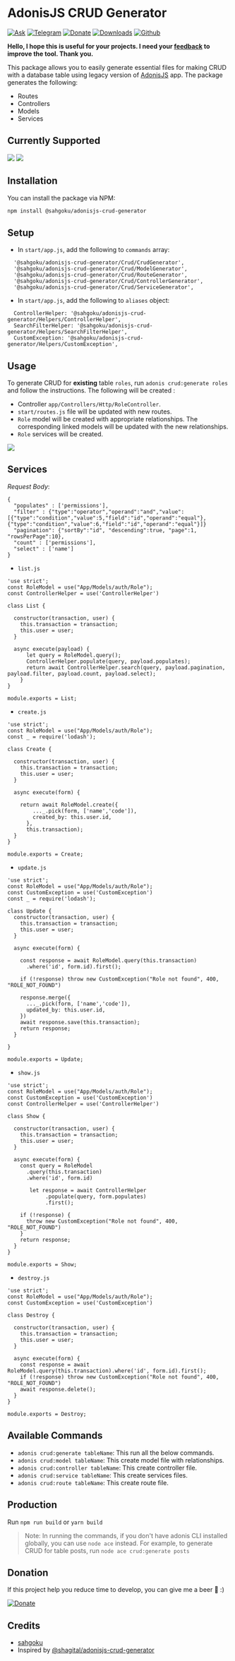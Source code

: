 # AdonisJS CRUD Generator
[![Ask](https://img.shields.io/badge/Ask%20me-anything-1abc9c.svg)](mailto:contact@jauressah.com)
[![Telegram](https://img.shields.io/badge/Telegram-2CA5E0?&logo=telegram)](https://t.me/anikicommunity)
[![Donate](https://img.shields.io/badge/Donate-Beer-green.svg)](http://www.buymeacoffee.com/sahgoku)
[![Downloads](https://img.shields.io/npm/dt/@sahgoku/adonisjs-crud-generator)]()
[![Github](https://img.shields.io/badge/GitHub-100000?&logo=github&logoColor=white)](https://github.com/sahgoku/sahgoku-adonisjs-crud-generator)

**Hello, I hope this is useful for your projects. I need your [feedback](mailto:contact@jauressah.com) to improve the tool. Thank you.**


This package allows you to easily generate essential files for making CRUD with a database table using legacy version
of [AdonisJS](https://legacy.adonisjs.com) app. The package generates the following:

- Routes
- Controllers
- Models
- Services

## Currently Supported

[comment]: <> (- PostgreSQL, MySQL)

![](https://img.shields.io/badge/PostgreSQL-316192?style=for-the-badge&logo=postgresql&logoColor=white)
![](https://img.shields.io/badge/MySQL-FF7600?style=for-the-badge&logo=mysql&logoColor=white)

## Installation

You can install the package via NPM:

``` bash
npm install @sahgoku/adonisjs-crud-generator
```

## Setup

- In `start/app.js`, add the following to `commands` array:

```
  '@sahgoku/adonisjs-crud-generator/Crud/CrudGenerator',
  '@sahgoku/adonisjs-crud-generator/Crud/ModelGenerator',
  '@sahgoku/adonisjs-crud-generator/Crud/RouteGenerator',
  '@sahgoku/adonisjs-crud-generator/Crud/ControllerGenerator',
  '@sahgoku/adonisjs-crud-generator/Crud/ServiceGenerator',
```

- In `start/app.js`, add the following to `aliases` object:

```
  ControllerHelper: '@sahgoku/adonisjs-crud-generator/Helpers/ControllerHelper',
  SearchFilterHelper: '@sahgoku/adonisjs-crud-generator/Helpers/SearchFilterHelper',
  CustomException: '@sahgoku/adonisjs-crud-generator/Helpers/CustomException',
```

## Usage

To generate CRUD for **existing** table `roles`, run `adonis crud:generate roles` and follow the instructions. The
following will be created :

- Controller `app/Controllers/Http/RoleController`.
- `start/routes.js` file will be updated with new routes.
- `Role` model will be created with appropriate relationships. The corresponding linked models will be updated with the
  new relationships.
- `Role` services will be created.

![](https://www.jauressah.com/wp-content/uploads/2021/06/render1624560390499.gif)

## Services

*Request Body*: 

```
{
  "populates" : ['permissions'], 
  "filter" : {"type":"operator","operand":"and","value":[{"type":"condition","value":5,"field":"id","operand":"equal"}, {"type":"condition","value":6,"field":"id","operand":"equal"}]}
  "pagination": {"sortBy":"id", "descending":true, "page":1, "rowsPerPage":10}, 
  "count" : ['permissions'], 
  "select" : ['name'] 
}
```

- `list.js`

```
'use strict';
const RoleModel = use("App/Models/auth/Role");
const ControllerHelper = use('ControllerHelper')

class List {

  constructor(transaction, user) {
    this.transaction = transaction;
    this.user = user;
  }

  async execute(payload) {
      let query = RoleModel.query();
      ControllerHelper.populate(query, payload.populates);
      return await ControllerHelper.search(query, payload.pagination, payload.filter, payload.count, payload.select);
    }
}

module.exports = List;
```

- `create.js`

```
'use strict';
const RoleModel = use("App/Models/auth/Role");
const _ = require('lodash');

class Create {

  constructor(transaction, user) {
    this.transaction = transaction;
    this.user = user;
  }

  async execute(form) {

    return await RoleModel.create({
        ..._.pick(form, ['name','code']),
        created_by: this.user.id,
      },
      this.transaction);
  }
}

module.exports = Create;
```

- `update.js`

```
'use strict';
const RoleModel = use("App/Models/auth/Role");
const CustomException = use('CustomException')
const _ = require('lodash');

class Update {
  constructor(transaction, user) {
    this.transaction = transaction;
    this.user = user;
  }

  async execute(form) {

    const response = await RoleModel.query(this.transaction)
      .where('id', form.id).first();

    if (!response) throw new CustomException("Role not found", 400, "ROLE_NOT_FOUND")

    response.merge({
      ..._.pick(form, ['name','code']),
      updated_by: this.user.id,
    })
    await response.save(this.transaction);
    return response;
  }

}

module.exports = Update;
```

- `show.js`

```
'use strict';
const RoleModel = use("App/Models/auth/Role");
const CustomException = use('CustomException')
const ControllerHelper = use('ControllerHelper')

class Show {

  constructor(transaction, user) {
    this.transaction = transaction;
    this.user = user;
  }

  async execute(form) {
    const query = RoleModel
      .query(this.transaction)
      .where('id', form.id)

       let response = await ControllerHelper
            .populate(query, form.populates)
            .first();

    if (!response) {
      throw new CustomException("Role not found", 400, "ROLE_NOT_FOUND")
    }
    return response;
  }
}

module.exports = Show;
```

- `destroy.js`

```
'use strict';
const RoleModel = use("App/Models/auth/Role");
const CustomException = use('CustomException')

class Destroy {

  constructor(transaction, user) {
    this.transaction = transaction;
    this.user = user;
  }

  async execute(form) {
    const response = await RoleModel.query(this.transaction).where('id', form.id).first();
    if (!response) throw new CustomException("Role not found", 400, "ROLE_NOT_FOUND")
    await response.delete();
  }
}

module.exports = Destroy;
```

## Available Commands

- `adonis crud:generate tableName`: This run all the below commands.
- `adonis crud:model tableName`: This create model file with relationships.
- `adonis crud:controller tableName`: This create controller file.
- `adonis crud:service tableName`: This create services files.
- `adonis crud:route tableName`: This create route file.

[comment]: <> (## Options)

[comment]: <> (- `--connection`: This option allows you specify which DB connection to use for the command e.g)

[comment]: <> (  `adonis crud:controller tableName --connection=sqlite`)

[comment]: <> (>NB: The connection must have been defined in `config/database.js`)

## Production

Run `npm run build` or `yarn build`

> Note: In running the commands, if you don't have adonis CLI installed globally, you can use `node ace` instead. For example, to generate CRUD for table posts, run `node ace crud:generate posts`

## Donation

If this project help you reduce time to develop, you can give me a beer 🍺 :)

[![Donate](https://img.shields.io/badge/Donate-Beer-green.svg)](http://www.buymeacoffee.com/?via=sahgoku)

## Credits

- [sahgoku](https://github.com/sahgoku)
- Inspired by [@shagital/adonisjs-crud-generator](https://github.com/Shagital/adonisjs-crud-generator)
